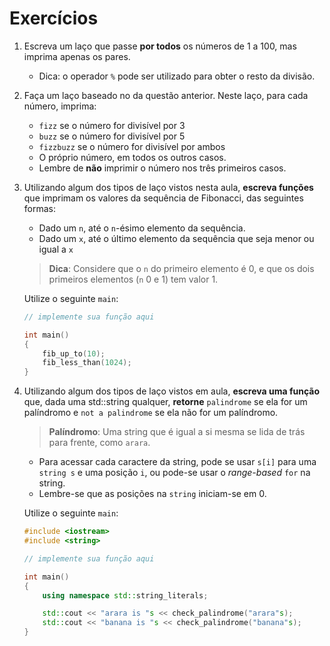 Exercícios
==========


1. Escreva um laço que passe **por todos** os números de 1 a 100,
   mas imprima apenas os pares.
    - Dica: o operador `%` pode ser utilizado para obter o resto da divisão.

2. Faça um laço baseado no da questão anterior. Neste laço, para cada número,
   imprima:
    * `fizz` se o número for divisível por 3
    * `buzz` se o número for divisível por 5
    * `fizzbuzz` se o número for divisível por ambos
    * O próprio número, em todos os outros casos.
    * Lembre de **não** imprimir o número nos três primeiros casos.

3. Utilizando algum dos tipos de laço vistos nesta aula, **escreva funções** que
   imprimam os valores da sequência de Fibonacci, das seguintes formas:
    * Dado um `n`, até o `n`-ésimo elemento da sequência.
    * Dado um `x`, até o último elemento da sequência que seja menor ou igual
      a `x`

    > **Dica**: Considere que o `n` do primeiro elemento é 0, e que os
     dois primeiros elementos (`n` 0 e 1) tem valor 1.

    Utilize o seguinte `main`:

    ```cpp
    // implemente sua função aqui

    int main()
    {
        fib_up_to(10);
        fib_less_than(1024);
    }
    ```

4. Utilizando algum dos tipos de laço vistos em aula, **escreva uma função**
   que, dada uma std::string qualquer, **retorne** `palindrome` se ela for
   um palíndromo e `not a palindrome` se ela não for um palíndromo.

    > **Palíndromo**: Uma string que é igual a si mesma se lida de trás para
      frente, como `arara`.

    * Para acessar cada caractere da string, pode se usar `s[i]` para uma
      `string s` e uma posição `i`, ou pode-se usar o _range-based_ `for` na
      string.
    * Lembre-se que as posições na `string` iniciam-se em 0.

    Utilize o seguinte `main`:

    ```cpp
    #include <iostream>
    #include <string>

    // implemente sua função aqui

    int main()
    {
        using namespace std::string_literals;

        std::cout << "arara is "s << check_palindrome("arara"s);
        std::cout << "banana is "s << check_palindrome("banana"s);
    }
    ```
